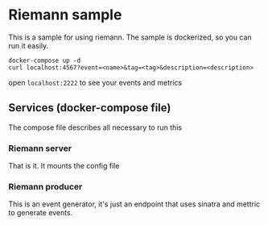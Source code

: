 # Riemann sample

This is a sample for using riemann. The sample is dockerized, so you can run it easily.

```
docker-compose up -d
curl localhost:4567?event=<name>&tag=<tag>&description=<description>
```

open `localhost:2222` to see your events and metrics

## Services (docker-compose file)

The compose file describes all necessary to run this

### Riemann server

That is it. It mounts the config file

### Riemann producer

This is an event generator, it's just an endpoint that uses sinatra and mettric to generate events.

